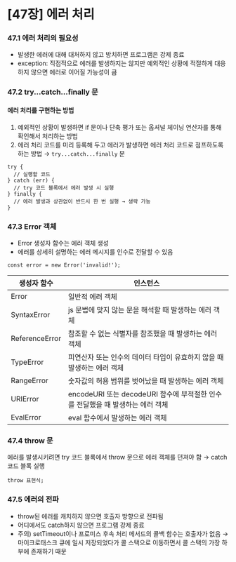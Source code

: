 # [47장] 에러 처리

### 47.1 에러 처리의 필요성
- 발생한 에러에 대해 대처하지 않고 방치하면 프로그램은 강제 종료
- exception: 직접적으로 에러를 발생하지는 않지만 예외적인 상황에 적절하게 대응하지 않으면 에러로 이어질 가능성이 큼

### 47.2 try...catch...finally 문
#### 에러 처리를 구현하는 방법
1. 예외적인 상황이 발생하면 if 문이나 단축 평가 또는 옵셔널 체이닝 연산자를 통해 확인해서 처리하는 방법
2. 에러 처리 코드를 미리 등록해 두고 에러가 발생하면 에러 처리 코드로 점프하도록 하는 방법 → `try...catch...finally` 문
  ```
  try {
    // 실행할 코드
  } catch (err) {
    // try 코드 블록에서 에러 발생 시 실행
  } finally {
    // 에러 발생과 상관없이 반드시 한 번 실행 → 생략 가능
  }
  ```

### 47.3 Error 객체
- Error 생성자 함수는 에러 객체 생성
- 에러를 상세히 설명하는 에러 메시지를 인수로 전달할 수 있음
```
const error = new Error('invalid!');
```
생성자 함수 | 인스턴스
--|--
Error | 일반적 에러 객체
SyntaxError | js 문법에 맞지 않는 문을 해석할 때 발생하는 에러 객체
ReferenceError | 참조할 수 없는 식별자를 참조했을 때 발생하는 에러 객체
TypeError | 피연산자 또는 인수의 데이터 타입이 유효하지 않을 때 발생하는 에러 객체
RangeError | 숫자값의 허용 범위를 벗어났을 때 발생하는 에러 객체
URIError | encodeURI 또는 decodeURI 함수에 부적절한 인수를 전달했을 때 발생하는 에러 객체
EvalError | eval 함수에서 발생하는 에러 객체

### 47.4 throw 문
에러를 발생시키려면 try 코드 블록에서 throw 문으로 에러 객체를 던져야 함 → catch 코드 블록 실행

`throw 표현식;`

### 47.5 에러의 전파
- throw된 에러를 캐치하지 않으면 호출자 방향으로 전파됨
- 어디에서도 catch하지 않으면 프로그램 강제 종료
- 주의) setTimeout이나 프로미스 후속 처리 메서드의 콜백 함수는 호출자가 없음 → 마이크로태스크 큐에 일시 저장되었다가 콜 스택으로 이동하면서 콜 스택의 가장 하부에 존재하기 때문